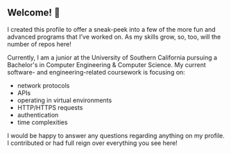 ## Welcome! :wave:

I created this profile to offer a sneak-peek into a few of the more fun and advanced programs that I've worked on. As my skills grow, so, too, will the number of repos here!

Currently, I am a junior at the University of Southern California pursuing a Bachelor's in Computer Engineering & Computer Science. My current software- and engineering-related coursework is focusing on:
- network protocols
- APIs
- operating in virtual environments
- HTTP/HTTPS requests
- authentication
- time complexities

I would be happy to answer any questions regarding anything on my profile. I contributed or had full reign over everything you see here!

